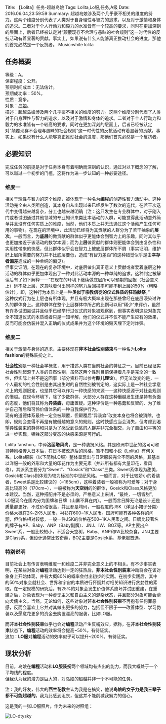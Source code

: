 Title: 【Lolita】任务-超越岛娘
Tags: Lolita,Lo服,任务,A级
Date: 2016.06.04,23:59:59
Summary: 超越岛娘涉及两个几乎豪不相关的维度的努力。这两个维度分别代表了人类对于自身理性与智力的追求，以及对于激情和身体的追求。二者对于个人行动力和毅力的水准皆有一个较高的要求，同时在更加深刻的层面上，后者已经被认定对“颠覆现存不合理与愚昧的社会规则”这一时代性的反抗活动有着显著的贡献。事实上，如果说有什么人能够真正推动社会的进度，那他们首先必然是一个反抗者。
Music:white lolita


## 任务概要

等级：A。  
保密程度：公开。  
预期时间成本：无法估计。  
预期成功率：50%。  
性质：竞争。  
对象：[岛娘](http://www.shuizilong.com/house/about-me/)。  
描述：超越岛娘涉及两个几乎豪不相关的维度的努力。这两个维度分别代表了人类对于自身理性与智力的追求，以及对于激情和身体的追求。二者对于个人行动力和毅力的水准皆有一个较高的要求，同时在更加深刻的层面上，后者已经被认定对“颠覆现存不合理与愚昧的社会规则”这一时代性的反抗活动有着显著的贡献。事实上，如果说有什么人能够真正推动社会的进度，那他们首先必然是一个反抗者。  

## 必要知识

完成任务的前提是对于任务本身有着明确而深刻的认识，通过对以下概念的了解，可以越过一个初步的门槛，这将作为进一步认知的一种必要途径。

### 维度一

相关于理性与智力的这个维度，被体现于一种名为**编程**的创造性智力活动中。这种活动完全由人类所创造，其本身自从出现以来已经发生了数次的迭代，在若干次迭代中变得越来越复杂，分工也越来越明确（注：这只发生在专业群体中，对于刚入门或者试图通过其他领域的专业知识来类比本活动的人群，可能觉得此活动意外简单并且没有任何实质上的难度，当然，他们本质上并无法通过这个活动产生任何可用的事物）。在现在的环境中，此活动已经将为其贡献的人群分为了若干抽象的**层次**。一般而言，为**底层**的做贡献的群体似乎更能体会到智力上的乐趣，同时其似乎也更加接近于该活动的数学本源；而为**上层**做贡献的群体则更能体会到由复杂性和实用性带来的快感，但此群体似乎会在智力上被底层群体所不屑（事实证明，维护好上层所需要的努力并不比底层要低，造成“有智力差距”的这种错觉似乎是由**幸存者偏差**造成的一种单纯的偏见）。  
但事实证明，在现在的复杂环境中，对底层做出真正意义上贡献或者爱着底层这种活动的群体似乎更加体现出了一种对此活动本源的一种单纯的追求。这种判定被解读后有了如下解释——“在现在的环境下继续做底层所可以预期的回报（社会意义上）远不及上层，这意味着付出同样的努力后回报率可能不到上层的50%（粗略估计），即，这种行为本质上是一种**类似于宗教信徒的仪式性质的狂热献祭**。”   
这种仪式行为在上层也有所体现，并且有极大概率出现在那些曾经在底层浸染过许久的群体身上。这种群体在整个上层群体中所占的比例可以用“稀少”来评价，虽然有许多试图尝试并且似乎已经举行过仪式的对象被观察到，但事实表明这些对象完全不知道仪式的本质或者只是一知半解，他们的仪式并不仅不能产生应有的效果，反而可能会伪装并混入正确的仪式成果并为这个环境的毁灭埋下定时炸弹。  

### 维度二

相关于激情与身体的追求，主要体现在**非本社会性别装束**与一种名为**Lolita fashion**的特殊装扮之上。  

**社会性别**是一种社会学概念，用于描述人类在当前社会的特征之一。目前已经证实社会性别起源于人类的自然性别，虽然这两个性别目前保持着几乎是完全的一致性，但实际上并不是这回事（部分资料可以参考**酷儿理论**）。但无法改变的是，一个人最初的社会性别是由其出生时的自然性别被判定的，这实际上是一种社会学意义上的规则限定，也是其它可以作为一种快感的来源——这种快感源于对社会规则的僭越。在现今环境下，除了少数群体，大部分人群在这种僭越发生还是持有负面的态度，他们将其称为**异装癖**，毋庸置疑。这种评价是一种愚蠢和反智的、为了维护自己落后和可怜价值体系的一种自我保护行为。  
现有的道德体系最终一定会被颠覆，但颠覆后“异装癖”改变本身也将会被消除，也即，规则会变得不再是有被僭越的意义的规则。这时快感应当会消失，但考虑到渴望异性装束的群体和只是为了感受到快感的人群并非完全相交，为了自由和平等的进一步实现，牺牲这部分变态的快感来源是可行的。  

Lolita fanshon，中译**洛丽塔风尚**，是一种装扮风格。其是欧洲中世纪的洛可可和哥特风格传入日本后，在日本被改造后的风格，暂不知和小说《Lolita》有何关系。Lolita服装（以下简称LO服）整体呈现出与日常服装完全不同的风格，其基本以洋服一般的外形和大量的印花作为主要元素（并非所有都有大量印花，看风格），其派系主要分为“Sweet”、“Gosick”和“Class”三类。Sweet系体现为甜美，Gosick和Class则体现为较为标准的中世纪风格。一般而言，对于比较娇小的着装者，Sweet系是比较建议的（~165cm），这种着装者一般被称为可爱等；对于身高比较高的（170cm~），一般被称为**天空树**的的群体，Gosick和Class风格更加本建议。当然，这种搭配并不是必须的，严格意义上来讲，“最终，一切皆甜”。  
LO服现今在国内分为国牌和日牌（山寨不算在内）。一般而言日牌无论是设计还是质量都更好，不过价格很高，并且都是均码，一般程度的JSK（详见小裙子分类）价格大概在2K~2K5人民币，衬衫在600~1K人民币。国牌可能有各种各样的问题，但价格相对较低，一般一件JSK的价格在500~1K人民币之间。日牌比较著名的牌子有AP、Baby、ANP（Baby副牌）、JNJ、IW、BOZ等。AP主要出产Sweet系，一般比较短小，不适合天空树，Baby、ANP和IW比较杂食，JNJ主要是Class系，但设计通常比较奇葩，BOZ主要是Gosick系，基佬服首选。  


### 特别说明

目前社会上有传言表明维度一和维度二并非完全意义上的不相关。有不少事实表明，在某些对象对**编程**活动达到一定的狂热后，**非本社会性别装束**冲动将会在该对象身上开始体现，并有大概80%的概率会付出初步的实践。在初步实践后，其中的50%对象会就社会、世界和宇宙的本质进行怀疑并对相关知识进行贪婪性的索取。在一定规模的研究后，有25%的对象会发生价值体系崩坏并试图重建，在重建之后，对象表现为一种虚无主义和自由主义的混杂状态，并且部分对象可能会滑向犬儒主义。当然，无论如何，这些对象对**非本社会性别装束**不再抱有任何罪恶感，反而会喜欢上它并对其做出更多的努力，包括但不限于——改善体型、学习伪装以及愿意花更多的资金去购置漂亮的服装，比如LO服。  

而**非本社会性别装束**似乎也会对**编程**活动产生反哺效应，据称，在**非本社会性别装束**状态下，**编程**活动的效率将会提高~50%，有待证实。  
追加：**LO服**对**编程**活动的效率似乎可以提升~200%，有待证实。  


## 现状分析

目前，岛娘在**编程**活动和**LO服装扮**两个领域均有杰出的能力，而我大概处于一个平均线的程度。  
但我认为我的潜力是巨大的，对岛娘的超越并非一个不可能的任务。  

注：我的好友，伟大的**西兰花教主**认为我是在搞笑，他说**岛娘的女子力是我三辈子都不可能超越的**。我为此感到沮丧，但这并不能削减我努力的信心。

这是我的一张LO服照片，作为未来的对照组：  

![LO-dtysky](http://src.dtysky.moe/image/blog/life-2016-06-04a/1.jpg)